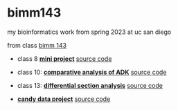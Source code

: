 # bimm143
my bioinformatics work from spring 2023 at uc san diego

from class [bimm 143](https://bioboot.github.io/bimm143_S23/)

- class 8 [**mini project**](https://github.com/steamedeggluvr/bimm143/blob/main/class8miniproject/class8miniproject.pdf) [source code](https://github.com/steamedeggluvr/bimm143/blob/main/class8miniproject/class8miniproject.qmd)

- class 10: [**comparative analysis of ADK**](https://github.com/steamedeggluvr/bimm143/blob/main/class10/class10.pdf) [source code](https://github.com/steamedeggluvr/bimm143/blob/main/class10/class10.qmd)

- class 13: [**differential section analysis**](https://github.com/steamedeggluvr/bimm143/blob/main/class13/class.pdf) [source code](https://github.com/steamedeggluvr/bimm143/blob/main/class13/class.qmd)

- [**candy data project**](https://github.com/steamedeggluvr/bimm143/blob/main/candy-data/candy-data.pdf) [source code](https://github.com/steamedeggluvr/bimm143/blob/main/candy-data/candy-data.qmd)

